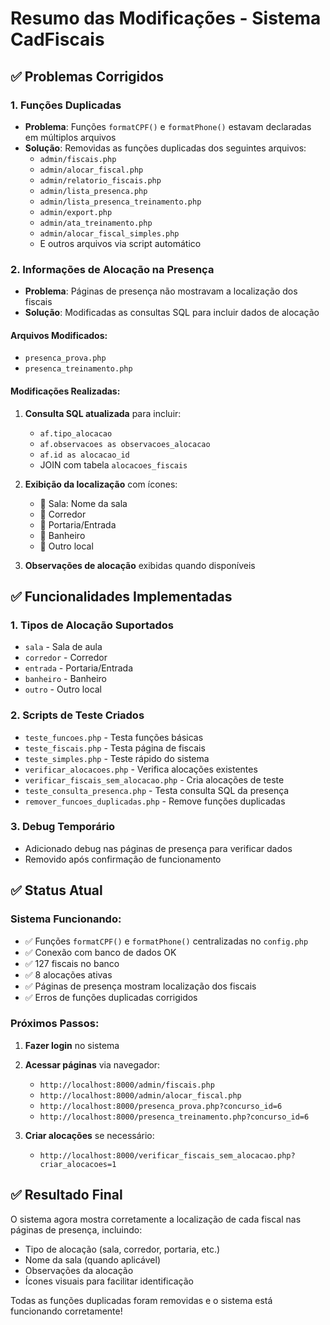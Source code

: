# Resumo das Modificações - Sistema CadFiscais

## ✅ Problemas Corrigidos

### 1. Funções Duplicadas
- **Problema**: Funções `formatCPF()` e `formatPhone()` estavam declaradas em múltiplos arquivos
- **Solução**: Removidas as funções duplicadas dos seguintes arquivos:
  - `admin/fiscais.php`
  - `admin/alocar_fiscal.php`
  - `admin/relatorio_fiscais.php`
  - `admin/lista_presenca.php`
  - `admin/lista_presenca_treinamento.php`
  - `admin/export.php`
  - `admin/ata_treinamento.php`
  - `admin/alocar_fiscal_simples.php`
  - E outros arquivos via script automático

### 2. Informações de Alocação na Presença
- **Problema**: Páginas de presença não mostravam a localização dos fiscais
- **Solução**: Modificadas as consultas SQL para incluir dados de alocação

#### Arquivos Modificados:
- `presenca_prova.php`
- `presenca_treinamento.php`

#### Modificações Realizadas:
1. **Consulta SQL atualizada** para incluir:
   - `af.tipo_alocacao`
   - `af.observacoes as observacoes_alocacao`
   - `af.id as alocacao_id`
   - JOIN com tabela `alocacoes_fiscais`

2. **Exibição da localização** com ícones:
   - 🚪 Sala: Nome da sala
   - 🚶 Corredor
   - 🚪 Portaria/Entrada
   - 🚻 Banheiro
   - 📍 Outro local

3. **Observações de alocação** exibidas quando disponíveis

## ✅ Funcionalidades Implementadas

### 1. Tipos de Alocação Suportados
- `sala` - Sala de aula
- `corredor` - Corredor
- `entrada` - Portaria/Entrada
- `banheiro` - Banheiro
- `outro` - Outro local

### 2. Scripts de Teste Criados
- `teste_funcoes.php` - Testa funções básicas
- `teste_fiscais.php` - Testa página de fiscais
- `teste_simples.php` - Teste rápido do sistema
- `verificar_alocacoes.php` - Verifica alocações existentes
- `verificar_fiscais_sem_alocacao.php` - Cria alocações de teste
- `teste_consulta_presenca.php` - Testa consulta SQL da presença
- `remover_funcoes_duplicadas.php` - Remove funções duplicadas

### 3. Debug Temporário
- Adicionado debug nas páginas de presença para verificar dados
- Removido após confirmação de funcionamento

## ✅ Status Atual

### Sistema Funcionando:
- ✅ Funções `formatCPF()` e `formatPhone()` centralizadas no `config.php`
- ✅ Conexão com banco de dados OK
- ✅ 127 fiscais no banco
- ✅ 8 alocações ativas
- ✅ Páginas de presença mostram localização dos fiscais
- ✅ Erros de funções duplicadas corrigidos

### Próximos Passos:
1. **Fazer login** no sistema
2. **Acessar páginas** via navegador:
   - `http://localhost:8000/admin/fiscais.php`
   - `http://localhost:8000/admin/alocar_fiscal.php`
   - `http://localhost:8000/presenca_prova.php?concurso_id=6`
   - `http://localhost:8000/presenca_treinamento.php?concurso_id=6`

3. **Criar alocações** se necessário:
   - `http://localhost:8000/verificar_fiscais_sem_alocacao.php?criar_alocacoes=1`

## ✅ Resultado Final

O sistema agora mostra corretamente a localização de cada fiscal nas páginas de presença, incluindo:
- Tipo de alocação (sala, corredor, portaria, etc.)
- Nome da sala (quando aplicável)
- Observações da alocação
- Ícones visuais para facilitar identificação

Todas as funções duplicadas foram removidas e o sistema está funcionando corretamente! 